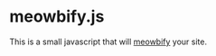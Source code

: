 meowbify.js
===========

This is a small javascript that will [meowbify](http://meowbify.com) your site.